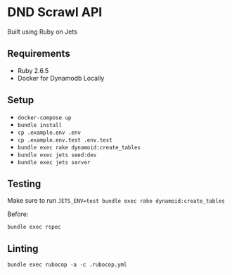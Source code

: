 # DND Scrawl API

Built using Ruby on Jets

## Requirements

- Ruby 2.6.5
- Docker for Dynamodb Locally

## Setup

- `docker-compose up`
- `bundle install`
- `cp .example.env .env`
- `cp .example.env.test .env.test`
- `bundle exec rake dynamoid:create_tables`
- `bundle exec jets seed:dev`
- `bundle exec jets server`

## Testing

Make sure to run `JETS_ENV=test bundle exec rake dynamoid:create_tables`

Before:

`bundle exec rspec`

## Linting

`bundle exec rubocop -a -c .rubocop.yml`
